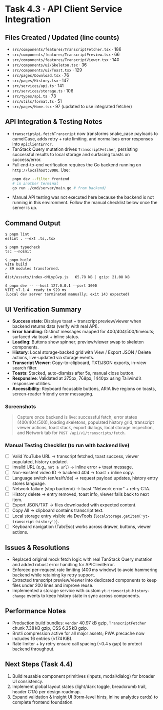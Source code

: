 # Task 4.3 · API Client Service Integration

## Files Created / Updated (line counts)
- `src/components/features/TranscriptFetcher.tsx` · 186
- `src/components/features/TranscriptPreview.tsx` · 66
- `src/components/features/TranscriptViewer.tsx` · 140
- `src/components/ui/Skeleton.tsx` · 36
- `src/components/ui/Toast.tsx` · 129
- `src/pages/Download.tsx` · 76
- `src/pages/History.tsx` · 147
- `src/services/api.ts` · 141
- `src/services/storage.ts` · 106
- `src/types/api.ts` · 73
- `src/utils/format.ts` · 51
- `src/pages/Home.tsx` · 97 (updated to use integrated fetcher)

## API Integration & Testing Notes
- `transcriptApi.fetchTranscript` now transforms snake_case payloads to camelCase, adds retry + rate limiting, and normalises error responses into `ApiClientError`.
- TanStack Query mutation drives `TranscriptFetcher`, persisting successful results to local storage and surfacing toasts on success/error.
- Full end-to-end verification requires the Go backend running on `http://localhost:8080`. Use:
  ```bash
  pnpm dev --filter frontend
  # in another terminal
  go run ./cmd/server/main.go # from backend/
  ```
- Manual API testing was not executed here because the backend is not running in this environment. Follow the manual checklist below once the server is up.

## Command Output
```text
$ pnpm lint
eslint . --ext .ts,.tsx
```
```text
$ pnpm typecheck
tsc --noEmit
```
```text
$ pnpm build
vite build
✓ 89 modules transformed.
…
dist/assets/index-dMLypGvp.js   65.78 kB │ gzip: 21.08 kB
```
```text
$ pnpm dev -- --host 127.0.0.1 --port 3000
VITE v7.1.4  ready in 929 ms
(Local dev server terminated manually; exit 143 expected)
```

## UI Verification Summary
- **Success state**: Displays toast + transcript preview/viewer when backend returns data (verify with real API).
- **Error handling**: Distinct messages mapped for 400/404/500/timeouts; surfaced via toast + inline status.
- **Loading**: Buttons show spinner; preview/viewer swap to skeleton components.
- **History**: Local storage-backed grid with View / Export JSON / Delete actions, live-updated via storage events.
- **Transcript Viewer**: Copy-to-clipboard, TXT/JSON exports, in-view search filter.
- **Toasts**: Stacked, auto-dismiss after 5s, manual close button.
- **Responsive**: Validated at 375px, 768px, 1440px using Tailwind’s responsive utilities.
- **Accessibility**: Keyboard focusable buttons, ARIA live regions on toasts, screen-reader friendly error messaging.

### Screenshots
> Capture once backend is live: successful fetch, error states (400/404/500), loading skeletons, populated history grid, transcript viewer actions, toast stack, export dialogs, local storage inspection, and Network tab for `POST /api/v1/transcripts/fetch`.

### Manual Testing Checklist (to run with backend live)
- [ ] Valid YouTube URL → transcript fetched, toast success, viewer populated, history updated.
- [ ] Invalid URL (e.g., `not a url`) → inline error + toast message.
- [ ] Non-existent video ID → backend 404 → toast + inline copy.
- [ ] Language switch (en/es/fr/de) → request payload updates, history entry stores language.
- [ ] Network failure (stop backend) → toast “Network error” + retry CTA.
- [ ] History delete → entry removed, toast info, viewer falls back to next item.
- [ ] Export JSON/TXT → files downloaded with expected content.
- [ ] Copy All → clipboard contains transcript text.
- [ ] Local storage entry visible via DevTools (`localStorage.getItem('yt-transcript-history')`).
- [ ] Keyboard navigation (Tab/Esc) works across drawer, buttons, viewer actions.

## Issues & Resolutions
- Replaced original mock fetch logic with real TanStack Query mutation and added robust error handling for APIClientError.
- Enforced per-request rate limiting (400 ms window) to avoid hammering backend while retaining ky retry support.
- Extracted transcript preview/viewer into dedicated components to keep files under 200 lines and improve reuse.
- Implemented a storage service with custom `yt-transcript-history-change` events to keep history state in sync across components.

## Performance Notes
- Production build bundles: `vendor` 40.97 kB gzip, `TranscriptFetcher` chunk 7.38 kB gzip, CSS 6.25 kB gzip.
- Brotli compression active for all major assets; PWA precache now includes 16 entries (≈174 KiB).
- Rate limiter + ky retry ensure call spacing (~0.4 s gap) to protect backend throughput.

## Next Steps (Task 4.4)
1. Build reusable component primitives (inputs, modal/dialog) for broader UI consistency.
2. Implement global layout states (light/dark toggle, breadcrumb trail, header CTA) per design roadmap.
3. Expand validation & insight UI (form-level hints, inline analytics cards) to complete frontend foundation.
